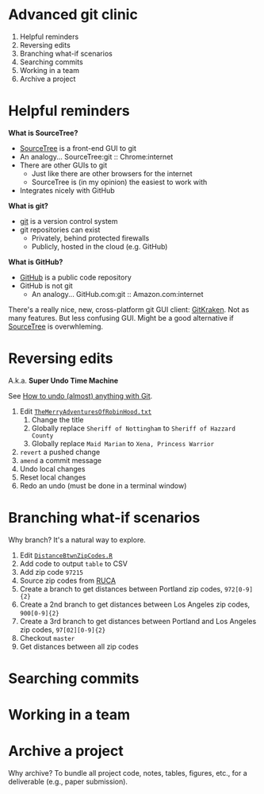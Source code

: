 # Advanced git clinic

1. Helpful reminders
1. Reversing edits
1. Branching what-if scenarios
1. Searching commits 
1. Working in a team
1. Archive a project


# Helpful reminders

**What is SourceTree?**

* [SourceTree](http://www.sourcetreeapp.com/) is a front-end GUI to git
* An analogy... SourceTree:git :: Chrome:internet
* There are other GUIs to git
    * Just like there are other browsers for the internet
    * SourceTree is (in my opinion) the easiest to work with
* Integrates nicely with GitHub

**What is git?**

* [git](http://git-scm.com/) is a version control system
* git repositories can exist
    * Privately, behind protected firewalls
    * Publicly, hosted in the cloud (e.g. GitHub)
    
**What is GitHub?**

* [GitHub](https://github.com) is a public code repository
* GitHub is not git
    * An analogy... GitHub.com:git :: Amazon.com:internet

There's a really nice, new, cross-platform git GUI client: [GitKraken](https://www.gitkraken.com/).
Not as many features.
But less confusing GUI.
Might be a good alternative if [SourceTree](http://www.sourcetreeapp.com/) is overwhleming.


# Reversing edits

A.k.a. **Super Undo Time Machine**

See [How to undo (almost) anything with Git](https://github.com/blog/2019-how-to-undo-almost-anything-with-git).

1. Edit [`TheMerryAdventuresOfRobinHood.txt`](TheMerryAdventuresOfRobinHood.txt)
    1. Change the title
    1. Globally replace `Sheriff of Nottingham` to `Sheriff of Hazzard County`
    1. Globally replace `Maid Marian` to `Xena, Princess Warrior`
1. `revert` a pushed change
1. `amend` a commit message
1. Undo local changes
1. Reset local changes
1. Redo an undo (must be done in a terminal window)


# Branching what-if scenarios

Why branch?
It's a natural way to explore.

1. Edit [`DistanceBtwnZipCodes.R`](DistanceBtwnZipCodes.R)
1. Add code to output `table` to CSV
1. Add zip code `97215`
1. Source zip codes from [RUCA](https://github.com/chse-ohsu/PublicUseData/tree/master/RUCA)
1. Create a branch to get distances between Portland zip codes, `972[0-9]{2}`
1. Create a 2nd branch to get distances between Los Angeles zip codes, `900[0-9]{2}`
1. Create a 3rd branch to get distances between Portland and Los Angeles zip codes, `97[02][0-9]{2}`
1. Checkout `master`
1. Get distances between all zip codes


# Searching commits


# Working in a team


# Archive a project

Why archive?
To bundle all project code, notes, tables, figures, etc., for a deliverable (e.g., paper submission).
